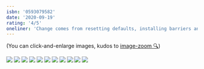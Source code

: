 ```yaml
---
isbn: '0593079582'
date: '2020-09-19'
rating: '4/5'
oneliner: 'Change comes from resetting defaults, installing barriers and designing how you spend your time.'
---
```


(You can click-and-enlarge images, kudos to [image-zoom 🔍](https://github.com/rpearce/image-zoom))

![](/images/books/make-time/make-time-02.jpg)
![](/images/books/make-time/make-time-03.jpg)
![](/images/books/make-time/make-time-04.jpg)
![](/images/books/make-time/make-time-05.jpg)
![](/images/books/make-time/make-time-06.jpg)
![](/images/books/make-time/make-time-07.jpg)
![](/images/books/make-time/make-time-08.jpg)
![](/images/books/make-time/make-time-09.jpg)
![](/images/books/make-time/make-time-10.jpg)
![](/images/books/make-time/make-time-11.jpg)
![](/images/books/make-time/make-time-12.jpg)
